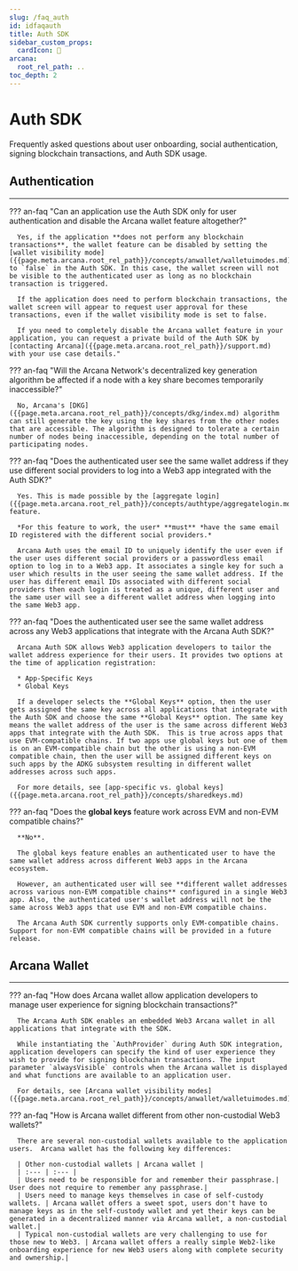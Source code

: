 ```yaml
---
slug: /faq_auth
id: idfaqauth
title: Auth SDK
sidebar_custom_props:
  cardIcon: 🙋
arcana:
  root_rel_path: ..
toc_depth: 2
---
```


# Auth SDK

Frequently asked questions about user onboarding, social authentication, signing blockchain transactions, and Auth SDK usage.

## Authentication

---

??? an-faq "Can an application use the Auth SDK only for user authentication and disable the Arcana wallet feature altogether?"

      Yes, if the application **does not perform any blockchain transactions**, the wallet feature can be disabled by setting the [wallet visibility mode]({{page.meta.arcana.root_rel_path}}/concepts/anwallet/walletuimodes.md) to `false` in the Auth SDK. In this case, the wallet screen will not be visible to the authenticated user as long as no blockchain transaction is triggered. 

      If the application does need to perform blockchain transactions, the wallet screen will appear to request user approval for these transactions, even if the wallet visibility mode is set to false. 

      If you need to completely disable the Arcana wallet feature in your application, you can request a private build of the Auth SDK by [contacting Arcana]({{page.meta.arcana.root_rel_path}}/support.md) with your use case details."

??? an-faq "Will the Arcana Network's decentralized key generation algorithm be affected if a node with a key share becomes temporarily inaccessible?"

      No, Arcana's [DKG]({{page.meta.arcana.root_rel_path}}/concepts/dkg/index.md) algorithm can still generate the key using the key shares from the other nodes that are accessible. The algorithm is designed to tolerate a certain number of nodes being inaccessible, depending on the total number of participating nodes.

??? an-faq "Does the authenticated user see the same wallet address if they use different social providers to log into a Web3 app integrated with the Auth SDK?"

      Yes. This is made possible by the [aggregate login]({{page.meta.arcana.root_rel_path}}/concepts/authtype/aggregatelogin.md) feature. 
      
      *For this feature to work, the user* **must** *have the same email ID registered with the different social providers.*
      
      Arcana Auth uses the email ID to uniquely identify the user even if the user uses different social providers or a passwordless email option to log in to a Web3 app. It associates a single key for such a user which results in the user seeing the same wallet address. If the user has different email IDs associated with different social providers then each login is treated as a unique, different user and the same user will see a different wallet address when logging into the same Web3 app.

??? an-faq "Does the authenticated user see the same wallet address across any Web3 applications that integrate with the Arcana Auth SDK?"

      Arcana Auth SDK allows Web3 application developers to tailor the wallet address experience for their users. It provides two options at the time of application registration:

      * App-Specific Keys
      * Global Keys

      If a developer selects the **Global Keys** option, then the user gets assigned the same key across all applications that integrate with the Auth SDK and choose the same **Global Keys** option. The same key means the wallet address of the user is the same across different Web3 apps that integrate with the Auth SDK.  This is true across apps that use EVM-compatible chains. If two apps use global keys but one of them is on an EVM-compatible chain but the other is using a non-EVM compatible chain, then the user will be assigned different keys on such apps by the ADKG subsystem resulting in different wallet addresses across such apps.

      For more details, see [app-specific vs. global keys]({{page.meta.arcana.root_rel_path}}/concepts/sharedkeys.md)

??? an-faq "Does the **global keys** feature work across EVM and non-EVM compatible chains?"

      **No**.

      The global keys feature enables an authenticated user to have the same wallet address across different Web3 apps in the Arcana ecosystem.  
      
      However, an authenticated user will see **different wallet addresses across various non-EVM compatible chains** configured in a single Web3 app. Also, the authenticated user's wallet address will not be the same across Web3 apps that use EVM and non-EVM compatible chains. 

      The Arcana Auth SDK currently supports only EVM-compatible chains. Support for non-EVM compatible chains will be provided in a future release.

## Arcana Wallet

---

??? an-faq "How does Arcana wallet allow application developers to manage user experience for signing blockchain transactions?"

      The Arcana Auth SDK enables an embedded Web3 Arcana wallet in all applications that integrate with the SDK.

      While instantiating the `AuthProvider` during Auth SDK integration, application developers can specify the kind of user experience they wish to provide for signing blockchain transactions. The input parameter `alwaysVisible` controls when the Arcana wallet is displayed and what functions are available to an application user.

      For details, see [Arcana wallet visibility modes]({{page.meta.arcana.root_rel_path}}/concepts/anwallet/walletuimodes.md).

??? an-faq "How is Arcana wallet different from other non-custodial Web3 wallets?"

      There are several non-custodial wallets available to the application users.  Arcana wallet has the following key differences:

      | Other non-custodial wallets | Arcana wallet |
      | :--- | :--- |
      | Users need to be responsible for and remember their passphrase.| User does not require to remember any passphrase.|
      | Users need to manage keys themselves in case of self-custody wallets. | Arcana wallet offers a sweet spot, users don't have to manage keys as in the self-custody wallet and yet their keys can be generated in a decentralized manner via Arcana wallet, a non-custodial wallet.|
      | Typical non-custodial wallets are very challenging to use for those new to Web3. | Arcana wallet offers a really simple Web2-like onboarding experience for new Web3 users along with complete security and ownership.|

